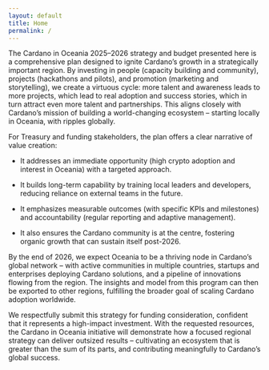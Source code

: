 ```yaml
---
layout: default
title: Home
permalink: /
---
```

<div class="home-section" markdown="1">

The Cardano in Oceania 2025–2026 strategy and budget presented here is a comprehensive plan designed to ignite Cardano’s growth in a strategically important region. By investing in people (capacity building and community), projects (hackathons and pilots), and promotion (marketing and storytelling), we create a virtuous cycle: more talent and awareness leads to more projects, which lead to real adoption and success stories, which in turn attract even more talent and partnerships. This aligns closely with Cardano’s mission of building a world-changing ecosystem – starting locally in Oceania, with ripples globally.

For Treasury and funding stakeholders, the plan offers a clear narrative of value creation:

- It addresses an immediate opportunity (high crypto adoption and interest in Oceania) with a targeted approach.

- It builds long-term capability by training local leaders and developers, reducing reliance on external teams in the future.

- It emphasizes measurable outcomes (with specific KPIs and milestones) and accountability (regular reporting and adaptive management).

- It also ensures the Cardano community is at the centre, fostering organic growth that can sustain itself post-2026.

By the end of 2026, we expect Oceania to be a thriving node in Cardano’s global network – with active communities in multiple countries, startups and enterprises deploying Cardano solutions, and a pipeline of innovations flowing from the region. The insights and model from this program can then be exported to other regions, fulfilling the broader goal of scaling Cardano adoption worldwide.

We respectfully submit this strategy for funding consideration, confident that it represents a high-impact investment. With the requested resources, the Cardano in Oceania initiative will demonstrate how a focused regional strategy can deliver outsized results – cultivating an ecosystem that is greater than the sum of its parts, and contributing meaningfully to Cardano’s global success.

</div>